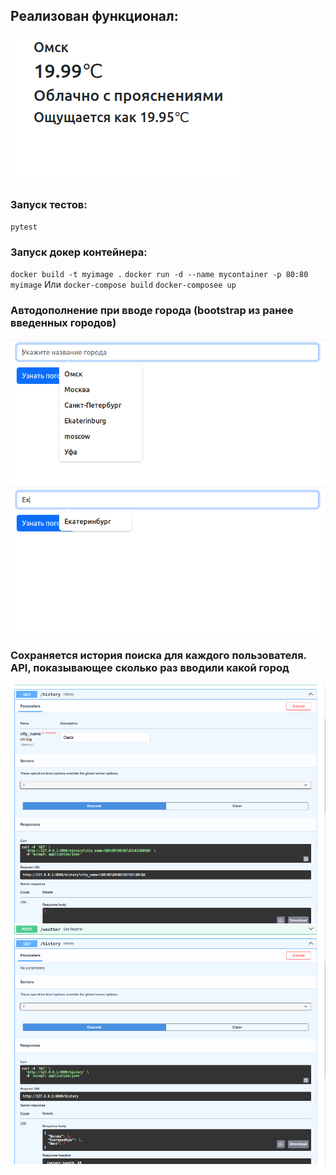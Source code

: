 ## Реализован функционал:

![img_2.png](img_2.png)

### Запуск тестов:

`pytest`

### Запуск докер контейнера:

`docker build -t myimage .`
`docker run -d --name mycontainer -p 80:80 myimage`
Или
`docker-compose build`
`docker-composee up`

### Автодополнение при вводе города (bootstrap из ранее введенных городов)

![img.png](img.png)
![img_1.png](img_1.png)

### Сохраняется история поиска для каждого пользователя. API, показывающее сколько раз вводили какой город

![img_3.png](img_3.png)
![img_4.png](img_4.png)
